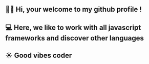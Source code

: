 ## ✌🏼 Hi, your welcome to my github profile !  
## 💻 Here, we like to work with all javascript frameworks and discover other languages 
## ☀️ Good vibes coder 

